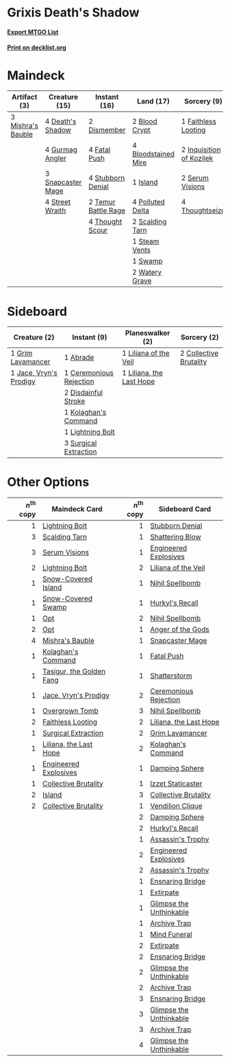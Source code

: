 # Grixis Death's Shadow

#### [Export MTGO List](../collection/Grixis%20Death's%20Shadow/Grixis%20Death's%20Shadow.txt)
#### [Print on decklist.org](http://decklist.org/?deckmain=2%09Blood%20Crypt%0A4%09Bloodstained%20Mire%0A4%09Death's%20Shadow%0A2%09Dismember%0A1%09Faithless%20Looting%0A4%09Fatal%20Push%0A4%09Gurmag%20Angler%0A2%09Inquisition%20of%20Kozilek%0A1%09Island%0A3%09Mishra's%20Bauble%0A4%09Polluted%20Delta%0A2%09Scalding%20Tarn%0A2%09Serum%20Visions%0A3%09Snapcaster%20Mage%0A1%09Steam%20Vents%0A4%09Street%20Wraith%0A4%09Stubborn%20Denial%0A1%09Swamp%0A2%09Temur%20Battle%20Rage%0A4%09Thought%20Scour%0A4%09Thoughtseize%0A2%09Watery%20Grave&deckside=1%09Abrade%0A1%09Ceremonious%20Rejection%0A2%09Collective%20Brutality%0A2%09Disdainful%20Stroke%0A1%09Grim%20Lavamancer%0A1%09Jace,%20Vryn's%20Prodigy%0A1%09Kolaghan's%20Command%0A1%09Lightning%20Bolt%0A1%09Liliana%20of%20the%20Veil%0A1%09Liliana,%20the%20Last%20Hope%0A3%09Surgical%20Extraction)
# Maindeck

|                                        Artifact (3)                                        |                                       Creature (15)                                        |                                         Instant (16)                                         |                                          Land (17)                                           |                                            Sorcery (9)                                            |
|--------------------------------------------------------------------------------------------|--------------------------------------------------------------------------------------------|----------------------------------------------------------------------------------------------|----------------------------------------------------------------------------------------------|---------------------------------------------------------------------------------------------------|
|3 [Mishra's Bauble](http://gatherer.wizards.com/Pages/Card/Details.aspx?multiverseid=122122)|4 [Death's Shadow](http://gatherer.wizards.com/Pages/Card/Details.aspx?multiverseid=425889) |2 [Dismember](http://gatherer.wizards.com/Pages/Card/Details.aspx?multiverseid=382182)        |2 [Blood Crypt](http://gatherer.wizards.com/Pages/Card/Details.aspx?multiverseid=97102)       |1 [Faithless Looting](http://gatherer.wizards.com/Pages/Card/Details.aspx?multiverseid=389512)     |
|                                                                                            |4 [Gurmag Angler](http://gatherer.wizards.com/Pages/Card/Details.aspx?multiverseid=391850)  |4 [Fatal Push](http://gatherer.wizards.com/Pages/Card/Details.aspx?multiverseid=423724)       |4 [Bloodstained Mire](http://gatherer.wizards.com/Pages/Card/Details.aspx?multiverseid=405094)|2 [Inquisition of Kozilek](http://gatherer.wizards.com/Pages/Card/Details.aspx?multiverseid=416897)|
|                                                                                            |3 [Snapcaster Mage](http://gatherer.wizards.com/Pages/Card/Details.aspx?multiverseid=227676)|4 [Stubborn Denial](http://gatherer.wizards.com/Pages/Card/Details.aspx?multiverseid=386673)  |1 [Island](http://gatherer.wizards.com/Pages/Card/Details.aspx?multiverseid=439857)           |2 [Serum Visions](http://gatherer.wizards.com/Pages/Card/Details.aspx?multiverseid=50145)          |
|                                                                                            |4 [Street Wraith](http://gatherer.wizards.com/Pages/Card/Details.aspx?multiverseid=442097)  |2 [Temur Battle Rage](http://gatherer.wizards.com/Pages/Card/Details.aspx?multiverseid=391940)|4 [Polluted Delta](http://gatherer.wizards.com/Pages/Card/Details.aspx?multiverseid=405104)   |4 [Thoughtseize](http://gatherer.wizards.com/Pages/Card/Details.aspx?multiverseid=438676)          |
|                                                                                            |                                                                                            |4 [Thought Scour](http://gatherer.wizards.com/Pages/Card/Details.aspx?multiverseid=380203)    |2 [Scalding Tarn](http://gatherer.wizards.com/Pages/Card/Details.aspx?multiverseid=405107)    |                                                                                                   |
|                                                                                            |                                                                                            |                                                                                              |1 [Steam Vents](http://gatherer.wizards.com/Pages/Card/Details.aspx?multiverseid=405109)      |                                                                                                   |
|                                                                                            |                                                                                            |                                                                                              |1 [Swamp](http://gatherer.wizards.com/Pages/Card/Details.aspx?multiverseid=439858)            |                                                                                                   |
|                                                                                            |                                                                                            |                                                                                              |2 [Watery Grave](http://gatherer.wizards.com/Pages/Card/Details.aspx?multiverseid=405114)     |                                                                                                   |


# Sideboard

|                                          Creature (2)                                           |                                           Instant (9)                                            |                                         Planeswalker (2)                                          |                                           Sorcery (2)                                           |
|-------------------------------------------------------------------------------------------------|--------------------------------------------------------------------------------------------------|---------------------------------------------------------------------------------------------------|-------------------------------------------------------------------------------------------------|
|1 [Grim Lavamancer](http://gatherer.wizards.com/Pages/Card/Details.aspx?multiverseid=430589)     |1 [Abrade](http://gatherer.wizards.com/Pages/Card/Details.aspx?multiverseid=430772)               |1 [Liliana of the Veil](http://gatherer.wizards.com/Pages/Card/Details.aspx?multiverseid=235597)   |2 [Collective Brutality](http://gatherer.wizards.com/Pages/Card/Details.aspx?multiverseid=414380)|
|1 [Jace, Vryn's Prodigy](http://gatherer.wizards.com/Pages/Card/Details.aspx?multiverseid=398434)|1 [Ceremonious Rejection](http://gatherer.wizards.com/Pages/Card/Details.aspx?multiverseid=417613)|1 [Liliana, the Last Hope](http://gatherer.wizards.com/Pages/Card/Details.aspx?multiverseid=414388)|                                                                                                 |
|                                                                                                 |2 [Disdainful Stroke](http://gatherer.wizards.com/Pages/Card/Details.aspx?multiverseid=420705)    |                                                                                                   |                                                                                                 |
|                                                                                                 |1 [Kolaghan's Command](http://gatherer.wizards.com/Pages/Card/Details.aspx?multiverseid=394613)   |                                                                                                   |                                                                                                 |
|                                                                                                 |1 [Lightning Bolt](http://gatherer.wizards.com/Pages/Card/Details.aspx?multiverseid=806)          |                                                                                                   |                                                                                                 |
|                                                                                                 |3 [Surgical Extraction](http://gatherer.wizards.com/Pages/Card/Details.aspx?multiverseid=397706)  |                                                                                                   |                                                                                                 |


# Other Options

|*n*<sup>th</sup> copy|                                           Maindeck Card                                           |*n*<sup>th</sup> copy|                                          Sideboard Card                                          |
|--------------------:|---------------------------------------------------------------------------------------------------|--------------------:|--------------------------------------------------------------------------------------------------|
|                    1|[Lightning Bolt](http://gatherer.wizards.com/Pages/Card/Details.aspx?multiverseid=806)             |                    1|[Stubborn Denial](http://gatherer.wizards.com/Pages/Card/Details.aspx?multiverseid=386673)        |
|                    3|[Scalding Tarn](http://gatherer.wizards.com/Pages/Card/Details.aspx?multiverseid=405107)           |                    1|[Shattering Blow](http://gatherer.wizards.com/Pages/Card/Details.aspx?multiverseid=366331)        |
|                    3|[Serum Visions](http://gatherer.wizards.com/Pages/Card/Details.aspx?multiverseid=50145)            |                    1|[Engineered Explosives](http://gatherer.wizards.com/Pages/Card/Details.aspx?multiverseid=50139)   |
|                    2|[Lightning Bolt](http://gatherer.wizards.com/Pages/Card/Details.aspx?multiverseid=806)             |                    2|[Liliana of the Veil](http://gatherer.wizards.com/Pages/Card/Details.aspx?multiverseid=235597)    |
|                    1|[Snow-Covered Island](http://gatherer.wizards.com/Pages/Card/Details.aspx?multiverseid=121130)     |                    1|[Nihil Spellbomb](http://gatherer.wizards.com/Pages/Card/Details.aspx?multiverseid=442215)        |
|                    1|[Snow-Covered Swamp](http://gatherer.wizards.com/Pages/Card/Details.aspx?multiverseid=121256)      |                    1|[Hurkyl's Recall](http://gatherer.wizards.com/Pages/Card/Details.aspx?multiverseid=135260)        |
|                    1|[Opt](http://gatherer.wizards.com/Pages/Card/Details.aspx?multiverseid=442948)                     |                    2|[Nihil Spellbomb](http://gatherer.wizards.com/Pages/Card/Details.aspx?multiverseid=442215)        |
|                    2|[Opt](http://gatherer.wizards.com/Pages/Card/Details.aspx?multiverseid=442948)                     |                    1|[Anger of the Gods](http://gatherer.wizards.com/Pages/Card/Details.aspx?multiverseid=438682)      |
|                    4|[Mishra's Bauble](http://gatherer.wizards.com/Pages/Card/Details.aspx?multiverseid=122122)         |                    1|[Snapcaster Mage](http://gatherer.wizards.com/Pages/Card/Details.aspx?multiverseid=227676)        |
|                    1|[Kolaghan's Command](http://gatherer.wizards.com/Pages/Card/Details.aspx?multiverseid=394613)      |                    1|[Fatal Push](http://gatherer.wizards.com/Pages/Card/Details.aspx?multiverseid=423724)             |
|                    1|[Tasigur, the Golden Fang](http://gatherer.wizards.com/Pages/Card/Details.aspx?multiverseid=391937)|                    1|[Shatterstorm](http://gatherer.wizards.com/Pages/Card/Details.aspx?multiverseid=130370)           |
|                    1|[Jace, Vryn's Prodigy](http://gatherer.wizards.com/Pages/Card/Details.aspx?multiverseid=398434)    |                    2|[Ceremonious Rejection](http://gatherer.wizards.com/Pages/Card/Details.aspx?multiverseid=417613)  |
|                    1|[Overgrown Tomb](http://gatherer.wizards.com/Pages/Card/Details.aspx?multiverseid=405103)          |                    3|[Nihil Spellbomb](http://gatherer.wizards.com/Pages/Card/Details.aspx?multiverseid=442215)        |
|                    2|[Faithless Looting](http://gatherer.wizards.com/Pages/Card/Details.aspx?multiverseid=389512)       |                    2|[Liliana, the Last Hope](http://gatherer.wizards.com/Pages/Card/Details.aspx?multiverseid=414388) |
|                    1|[Surgical Extraction](http://gatherer.wizards.com/Pages/Card/Details.aspx?multiverseid=397706)     |                    2|[Grim Lavamancer](http://gatherer.wizards.com/Pages/Card/Details.aspx?multiverseid=430589)        |
|                    1|[Liliana, the Last Hope](http://gatherer.wizards.com/Pages/Card/Details.aspx?multiverseid=414388)  |                    2|[Kolaghan's Command](http://gatherer.wizards.com/Pages/Card/Details.aspx?multiverseid=394613)     |
|                    1|[Engineered Explosives](http://gatherer.wizards.com/Pages/Card/Details.aspx?multiverseid=50139)    |                    1|[Damping Sphere](http://gatherer.wizards.com/Pages/Card/Details.aspx?multiverseid=443101)         |
|                    1|[Collective Brutality](http://gatherer.wizards.com/Pages/Card/Details.aspx?multiverseid=414380)    |                    1|[Izzet Staticaster](http://gatherer.wizards.com/Pages/Card/Details.aspx?multiverseid=253638)      |
|                    2|[Island](http://gatherer.wizards.com/Pages/Card/Details.aspx?multiverseid=439857)                  |                    3|[Collective Brutality](http://gatherer.wizards.com/Pages/Card/Details.aspx?multiverseid=414380)   |
|                    2|[Collective Brutality](http://gatherer.wizards.com/Pages/Card/Details.aspx?multiverseid=414380)    |                    1|[Vendilion Clique](http://gatherer.wizards.com/Pages/Card/Details.aspx?multiverseid=442065)       |
|                     |                                                                                                   |                    2|[Damping Sphere](http://gatherer.wizards.com/Pages/Card/Details.aspx?multiverseid=443101)         |
|                     |                                                                                                   |                    2|[Hurkyl's Recall](http://gatherer.wizards.com/Pages/Card/Details.aspx?multiverseid=135260)        |
|                     |                                                                                                   |                    1|[Assassin's Trophy](http://gatherer.wizards.com/Pages/Card/Details.aspx?multiverseid=452902)      |
|                     |                                                                                                   |                    2|[Engineered Explosives](http://gatherer.wizards.com/Pages/Card/Details.aspx?multiverseid=50139)   |
|                     |                                                                                                   |                    2|[Assassin's Trophy](http://gatherer.wizards.com/Pages/Card/Details.aspx?multiverseid=452902)      |
|                     |                                                                                                   |                    1|[Ensnaring Bridge](http://gatherer.wizards.com/Pages/Card/Details.aspx?multiverseid=15866)        |
|                     |                                                                                                   |                    1|[Extirpate](http://gatherer.wizards.com/Pages/Card/Details.aspx?multiverseid=370384)              |
|                     |                                                                                                   |                    1|[Glimpse the Unthinkable](http://gatherer.wizards.com/Pages/Card/Details.aspx?multiverseid=455918)|
|                     |                                                                                                   |                    1|[Archive Trap](http://gatherer.wizards.com/Pages/Card/Details.aspx?multiverseid=197538)           |
|                     |                                                                                                   |                    1|[Mind Funeral](http://gatherer.wizards.com/Pages/Card/Details.aspx?multiverseid=179599)           |
|                     |                                                                                                   |                    2|[Extirpate](http://gatherer.wizards.com/Pages/Card/Details.aspx?multiverseid=370384)              |
|                     |                                                                                                   |                    2|[Ensnaring Bridge](http://gatherer.wizards.com/Pages/Card/Details.aspx?multiverseid=15866)        |
|                     |                                                                                                   |                    2|[Glimpse the Unthinkable](http://gatherer.wizards.com/Pages/Card/Details.aspx?multiverseid=455918)|
|                     |                                                                                                   |                    2|[Archive Trap](http://gatherer.wizards.com/Pages/Card/Details.aspx?multiverseid=197538)           |
|                     |                                                                                                   |                    3|[Ensnaring Bridge](http://gatherer.wizards.com/Pages/Card/Details.aspx?multiverseid=15866)        |
|                     |                                                                                                   |                    3|[Glimpse the Unthinkable](http://gatherer.wizards.com/Pages/Card/Details.aspx?multiverseid=455918)|
|                     |                                                                                                   |                    3|[Archive Trap](http://gatherer.wizards.com/Pages/Card/Details.aspx?multiverseid=197538)           |
|                     |                                                                                                   |                    4|[Glimpse the Unthinkable](http://gatherer.wizards.com/Pages/Card/Details.aspx?multiverseid=455918)|

